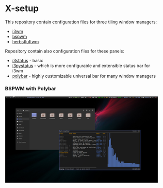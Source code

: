 # X-setup
This repository contain configuration files for three tiling window managers:

- <a href="https://i3wm.org/">i3wm</a>
- <a href="https://github.com/baskerville/bspwm">bspwm</a>
- <a href="https://herbstluftwm.org/">herbstluftwm</a>

Repository contain also configuration files for these panels:

- <a href="https://i3wm.org/i3status/manpage.html">i3status</a> - basic
- <a href="https://github.com/enkore/i3pystatus">i3pystatus</a> - which is more configurable and extensible status bar for i3wm
- <a href="https://github.com/polybar/polybar">polybar</a> - highly customizable universal bar for many window managers

<h3>BSPWM with Polybar</h3>

<img src="https://github.com/Wallkerock/X-setup/blob/master/.pics/bspwm-polybar.png">